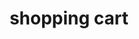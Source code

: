---
layout: smileys&emotion
title: shopping cart
emoji: shopping_cart
permalink: 🛒.html
image: assets/img/3moji/shopping_cart.png
---